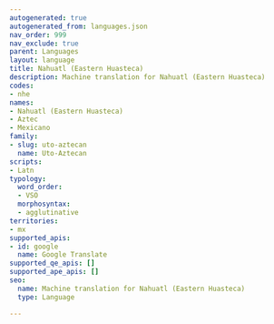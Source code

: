 ```yaml
---
autogenerated: true
autogenerated_from: languages.json
nav_order: 999
nav_exclude: true
parent: Languages
layout: language
title: Nahuatl (Eastern Huasteca)
description: Machine translation for Nahuatl (Eastern Huasteca)
codes:
- nhe
names:
- Nahuatl (Eastern Huasteca)
- Aztec
- Mexicano
family:
- slug: uto-aztecan
  name: Uto-Aztecan
scripts:
- Latn
typology:
  word_order:
  - VSO
  morphosyntax:
  - agglutinative
territories:
- mx
supported_apis:
- id: google
  name: Google Translate
supported_qe_apis: []
supported_ape_apis: []
seo:
  name: Machine translation for Nahuatl (Eastern Huasteca)
  type: Language

---
```


